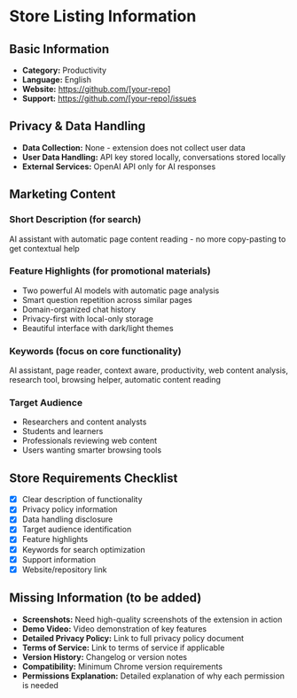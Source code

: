 # Store Listing Information

## Basic Information
- **Category:** Productivity
- **Language:** English
- **Website:** https://github.com/[your-repo]
- **Support:** https://github.com/[your-repo]/issues

## Privacy & Data Handling
- **Data Collection:** None - extension does not collect user data
- **User Data Handling:** API key stored locally, conversations stored locally
- **External Services:** OpenAI API only for AI responses

## Marketing Content

### Short Description (for search)
AI assistant with automatic page content reading - no more copy-pasting to get contextual help

### Feature Highlights (for promotional materials)
- Two powerful AI models with automatic page analysis
- Smart question repetition across similar pages  
- Domain-organized chat history
- Privacy-first with local-only storage
- Beautiful interface with dark/light themes

### Keywords (focus on core functionality)
AI assistant, page reader, context aware, productivity, web content analysis, research tool, browsing helper, automatic content reading

### Target Audience
- Researchers and content analysts
- Students and learners
- Professionals reviewing web content
- Users wanting smarter browsing tools

## Store Requirements Checklist
- [x] Clear description of functionality
- [x] Privacy policy information
- [x] Data handling disclosure
- [x] Target audience identification
- [x] Feature highlights
- [x] Keywords for search optimization
- [x] Support information
- [x] Website/repository link

## Missing Information (to be added)
- **Screenshots:** Need high-quality screenshots of the extension in action
- **Demo Video:** Video demonstration of key features
- **Detailed Privacy Policy:** Link to full privacy policy document
- **Terms of Service:** Link to terms of service if applicable
- **Version History:** Changelog or version notes
- **Compatibility:** Minimum Chrome version requirements
- **Permissions Explanation:** Detailed explanation of why each permission is needed 